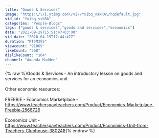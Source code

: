 ```yaml
---
title: "Goods & Services"
image: "https:\/\/i.ytimg.com\/vi\/Yxibq_vskRA\/hqdefault.jpg"
vid_id: "Yxibq_vskRA"
categories: "People-Blogs"
tags: ["goods & services","goods and services","economics"]
date: "2021-09-29T15:51:47+03:00"
vid_date: "2020-04-15T17:44:47Z"
duration: "PT5M29S"
viewcount: "91069"
likeCount: "568"
dislikeCount: "164"
channel: "Amanda Madden"
---
```

{% raw %}Goods &amp; Services - An introductory lesson on goods and services for an economics unit<br /><br />Other economic resources:<br /><br />FREEBIE - Economics Marketplace - <a rel="nofollow" target="blank" href="https://www.teacherspayteachers.com/Product/Economics-Marketplace-Freebie-2566726">https://www.teacherspayteachers.com/Product/Economics-Marketplace-Freebie-2566726</a><br /><br />Economics Unit - <a rel="nofollow" target="blank" href="https://www.teacherspayteachers.com/Product/Economics-Unit-from-Teachers-Clubhouse-380248">https://www.teacherspayteachers.com/Product/Economics-Unit-from-Teachers-Clubhouse-380248</a>{% endraw %}
